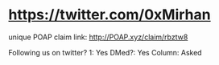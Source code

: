 # https://twitter.com/0xMirhan

unique POAP claim link: 
http://POAP.xyz/claim/rbztw8

Following us on twitter? 1: Yes
DMed?: Yes
Column: Asked